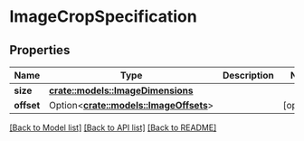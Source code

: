 # ImageCropSpecification

## Properties

Name | Type | Description | Notes
------------ | ------------- | ------------- | -------------
**size** | [**crate::models::ImageDimensions**](ImageDimensions.md) |  | 
**offset** | Option<[**crate::models::ImageOffsets**](ImageOffsets.md)> |  | [optional]

[[Back to Model list]](../README.md#documentation-for-models) [[Back to API list]](../README.md#documentation-for-api-endpoints) [[Back to README]](../README.md)


